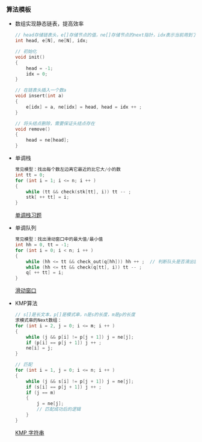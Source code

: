### 算法模板

* 数组实现静态链表，提高效率

  ```c++
  // head存储链表头，e[]存储节点的值，ne[]存储节点的next指针，idx表示当前用到了哪个节点
  int head, e[N], ne[N], idx;
  
  // 初始化
  void init()
  {
      head = -1;
      idx = 0;
  }
  
  // 在链表头插入一个数a
  void insert(int a)
  {
      e[idx] = a, ne[idx] = head, head = idx ++ ;
  }
  
  // 将头结点删除，需要保证头结点存在
  void remove()
  {
      head = ne[head];
  }
  ```

  

* 单调栈

  ```c++
  常见模型：找出每个数左边离它最近的比它大/小的数
  int tt = 0;
  for (int i = 1; i <= n; i ++ )
  {
      while (tt && check(stk[tt], i)) tt -- ;
      stk[ ++ tt] = i;
  }
  ```

  [单调栈习题](https://www.acwing.com/problem/content/832/)



* 单调队列

  ```c++
  常见模型：找出滑动窗口中的最大值/最小值
  int hh = 0, tt = -1;
  for (int i = 0; i < n; i ++ )
  {
      while (hh <= tt && check_out(q[hh])) hh ++ ;  // 判断队头是否滑出窗口
      while (hh <= tt && check(q[tt], i)) tt -- ;
      q[ ++ tt] = i;
  }
  ```

  [滑动窗口](https://www.acwing.com/problem/content/156/)



* KMP算法

  ```c++
  // s[]是长文本，p[]是模式串，n是s的长度，m是p的长度
  求模式串的Next数组：
  for (int i = 2, j = 0; i <= m; i ++ )
  {
      while (j && p[i] != p[j + 1]) j = ne[j];
      if (p[i] == p[j + 1]) j ++ ;
      ne[i] = j;
  }
  
  // 匹配
  for (int i = 1, j = 0; i <= n; i ++ )
  {
      while (j && s[i] != p[j + 1]) j = ne[j];
      if (s[i] == p[j + 1]) j ++ ;
      if (j == m)
      {
          j = ne[j];
          // 匹配成功后的逻辑
      }
  }
  ```

  [KMP  字符串](https://www.acwing.com/problem/content/833/)